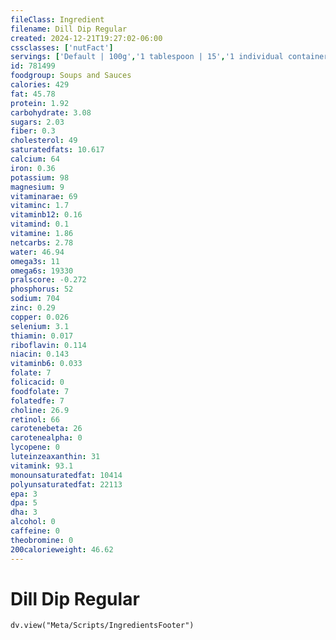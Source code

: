 ```yaml
---
fileClass: Ingredient
filename: Dill Dip Regular
created: 2024-12-21T19:27:02-06:00
cssclasses: ['nutFact']
servings: ['Default | 100g','1 tablespoon | 15','1 individual container | 70']
id: 781499
foodgroup: Soups and Sauces
calories: 429
fat: 45.78
protein: 1.92
carbohydrate: 3.08
sugars: 2.03
fiber: 0.3
cholesterol: 49
saturatedfats: 10.617
calcium: 64
iron: 0.36
potassium: 98
magnesium: 9
vitaminarae: 69
vitaminc: 1.7
vitaminb12: 0.16
vitamind: 0.1
vitamine: 1.86
netcarbs: 2.78
water: 46.94
omega3s: 11
omega6s: 19330
pralscore: -0.272
phosphorus: 52
sodium: 704
zinc: 0.29
copper: 0.026
selenium: 3.1
thiamin: 0.017
riboflavin: 0.114
niacin: 0.143
vitaminb6: 0.033
folate: 7
folicacid: 0
foodfolate: 7
folatedfe: 7
choline: 26.9
retinol: 66
carotenebeta: 26
carotenealpha: 0
lycopene: 0
luteinzeaxanthin: 31
vitamink: 93.1
monounsaturatedfat: 10414
polyunsaturatedfat: 22113
epa: 3
dpa: 5
dha: 3
alcohol: 0
caffeine: 0
theobromine: 0
200calorieweight: 46.62
---
```


# Dill Dip Regular

```dataviewjs
dv.view("Meta/Scripts/IngredientsFooter")
```